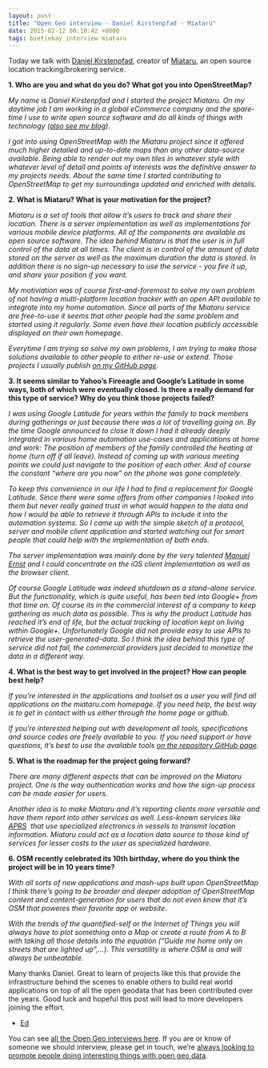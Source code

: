 ```yaml
--- 
layout: post
title: "Open Geo interview - Daniel Kirstenpfad - Miataru"
date: 2015-02-12 00:10:42 +0000
tags: bietiekay interview miataru
---
```

Today we talk with [Daniel Kirstenpfad](https://twitter.com/Bietiekay), creator of [Miataru](http://miataru.com/), an open source location tracking/brokering service. 

**1\. Who are you and what do you do? What got you into OpenStreetMap?**

_My name is Daniel Kirstenpfad and I started the project Miataru. On my daytime job I am working in a global eCommerce company and the spare-time I use to write open source software and do all kinds of things with technology ([also see my blog](http://technology-ninja.com))._

_I got into using OpenStreetMap with the Miataru project since it offered much higher detailed and up-to-date maps than any other data-source available. Being able to render out my own tiles in whatever style with whatever level of detail and points of interests was the definitive answer to my projects needs. About the same time I started contributing to OpenStreetMap to get my surroundings updated and enriched with details._

**2\. What is Miataru? What is your motivation for the project?**

_Miataru is a set of tools that allow it’s users to track and share their location. There is a server implementation as well as implementations for various mobile device platforms. All of the components are available as open source software. The idea behind Miataru is that the user is in full control of the data at all times. The client is in control of the amount of data stored on the server as well as the maximum duration the data is stored. In addition there is no sign-up necessary to use the service - you fire it up, and share your position if you want._

_My motiviation was of course first-and-foremost to solve my own problem of not having a multi-platform location tracker with an open API available to integrate into my home automation. Since all parts of the Miataru service are free-to-use it seems that other people had the same problem and started using it regularly. Some even have their location publicly accessible displayed on their own homepage._

_Everytime I am trying so solve my own problems, I am trying to make those solutions available to other people to either re-use or extend. Those projects I usually publish [on my GitHub page](https://github.com/bietiekay)._

**3\. It seems similar to Yahoo’s Fireeagle and Google’s Latitude in some ways, both of which were eventually closed. Is there a really demand for this type of service? Why do you think those projects failed?**

_I was using Google Latitude for years within the family to track members during gatherings or just because there was a lot of travelling going on. By the time Google announced to close it down I had it already deeply integrated in various home automation use-cases and applications at home and work: The position of members of the family controlled the heating at home (turn off if all leave). Instead of coming up with various meeting points we could just navigate to the position of each other. And of course the constant “where are you now” on the phone was gone completely._

_To keep this convenience in our life I had to find a replacement for Google Latitude. Since there were some offers from other companies I looked into them but never really gained trust in what would happen to the data and how I would be able to retrieve it through APIs to include it into the automation systems. So I came up with the simple sketch of a protocol, server and mobile client application and started watching out for smart people that could help with the implementation of both ends._

_The server implementation was mainly done by the very talented [Manuel Ernst](https://github.com/zaphod1984) and I could concentrate on the iOS client implementation as well as the browser client._

_Of course Google Latitude was indeed shutdown as a stand-alone service. But the functionality, which is quite useful, has been tied into Google+ from that time on. Of course its in the commercial interest of a company to keep gathering as much data as possible. This is why the product Latitude has reached it’s end of life, but the actual tracking of location kept on living within Google+. Unfortunately Google did not provide easy to use APIs to retrieve the user-generated-data. So I think the idea behind this type of service did not fail, the commercial providers just decided to monetize the data in a different way._

**4\. What is the best way to get involved in the project? How can people best help?**

_If you’re interested in the applications and toolset as a user you will find all applications on the miataru.com homepage. If you need help, the best way is to get in contact with us either through the home page or github._

_If you’re interested helping out with development all tools, specifications and source codes are freely available to you. If you need support or have questions, it’s best to use the available tools [on the repository GitHub page](https://github.com/miataru)._

**5\. What is the roadmap for the project going forward?**

_There are many different aspects that can be improved on the Miataru project. One is the way authentication works and how the sign-up process can be made easier for users._

_Another idea is to make Miataru and it’s reporting clients more versatile and have them report into other services as well. Less-known services like [APRS](http://aprs.fi)  that use specialized electronics in vessels to transmit location information. Miataru could act as a location data source to those kind of services for lesser costs to the user as specialized hardware._

**6\. OSM recently celebrated its 10th birthday, where do you think the project will be in 10 years time?**

_With all sorts of new applications and mash-ups built upon OpenStreetMap I think there’s going to be broader and deeper adoption of OpenStreetMap content and content-generation for users that do not even know that it’s OSM that poweres their favorite app or website._

_With the trends of the quantified-self or the Internet of Things you will always have to plot something onto a Map or create a route from A to B with taking all those details into the equation (“Guide me home only on streets that are lighted up”,…). This versatility is where OSM is and will always be unbeatable._

Many thanks Daniel. Great to learn of projects like this that provide the infrastructure behind the scenes to enable others to build real world applications on top of all the open geodata that has been contributed over the years. Good luck and hopeful this post will lead to more developers joining the effort.

- [Ed](https://twitter.com/freyfogle)

You can see [all the Open Geo interviews here](http://blog.opencagedata.com/tagged/interview). If you are or know of someone we should interview, please get in touch, we’re [always looking to promote people doing interesting things with open geo data](http://blog.opencagedata.com/post/98139732993/call-for-open-geo-openstreetmap-interviewees).